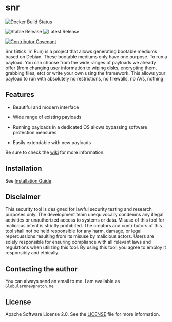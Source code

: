 # snr

![Docker Build Status](https://img.shields.io/github/actions/workflow/status/GlobularOne/snr/docker-build.yml?label=Docker+Build)

![Stable Release](https://img.shields.io/github/v/release/GlobularOne/snr?label=Stable+Release) ![Latest Release](https://img.shields.io/github/v/release/GlobularOne/snr?include_prereleases&label=Latest+Release)

[![Contributor Covenant](https://img.shields.io/badge/Contributor%20Covenant-2.1-4baaaa.svg)](CODE_OF_CONDUCT.md)

Snr (Stick 'n' Run) is a project that allows generating bootable mediums based on Debian. These bootable mediums only have one purpose. To run a payload. You can choose from the wide ranges of payloads we already offer (from changing user information to wiping disks, encrypting them, grabbing files, etc) or write your own using the framework. This allows your payload to run with absolutely no restrictions, no firewalls, no AVs, nothing.

## Features

* Beautiful and modern interface

* Wide range of existing payloads

* Running payloads in a dedicated OS allows bypassing software protection measures  

* Easily extendable with new payloads

Be sure to check the [wiki](https://github.com/GlobularOne/en/stable) for more information.

## Installation

See [Installation Guide](https://snr.readthedocs.io/en/stable/user_guide/installation.html)

## Disclaimer

This security tool is designed for lawful security testing and research purposes only.
The development team unequivocally condemns any illegal activities or unauthorized access to systems or data.
Misuse of this tool for malicious intent is strictly prohibited.
The creators and contributors of this tool shall not be held responsible for any harm,
damage, or legal repercussions resulting from its misuse by malicious actors.
Users are solely responsible for ensuring compliance with all relevant laws and regulations when utilizing this tool.
By using this tool, you agree to employ it responsibly and ethically.

## Contacting the author

You can always send an email to me. I am available as `GlobularOne@proton.me`

## License

Apache Software License 2.0. See the [LICENSE](https://github.com/GlobularOne/snr/blob/main/LICENSE) file for more information.
